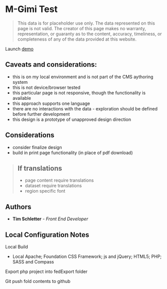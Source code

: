# M-Gimi Test

> This data is for placeholder use only. The data represented on this page is not valid. The creator of this page makes no warranty, representation, or guaranty as to the content, accuracy, timeliness, or completeness of any of the data provided at this website.

Launch [demo](https://timprodev.github.io/m-fed-gimitest/ "Demo")

## Caveats and considerations:
* this is on my local environment and is not part of the CMS aythoring system
* this is not device/browser tested
* this particular page is not responsive, though the functionality is available
* this approach supports one language
* there are no interactions with the data - exploration should be defined before further development
* this design is a prototype of unapproved design direction

## Considerations
* consider finalize design
* build in print page functionality (in place of pdf download)

> ## If translations
> * page content require translations
> * dataset require translations
> * region specific font


## Authors

* **Tim Schletter** - *Front End Developer*

## Local Configuration Notes

Local Build
* Local Apache; Foundation CSS Framework; js and jQuery; HTML5; PHP; SASS and Compass

Export php project into fedExport folder

Git push fold contents to github